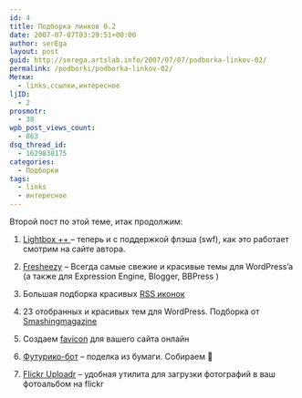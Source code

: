 ```yaml
---
id: 4
title: Подборка линков 0.2
date: 2007-07-07T03:29:51+00:00
author: serEga
layout: post
guid: http://serega.artslab.info/2007/07/07/podborka-linkov-02/
permalink: /podborki/podborka-linkov-02/
Метки:
  - links,ссылки,интересное
ljID:
  - 2
prosmotr:
  - 38
wpb_post_views_count:
  - 863
dsq_thread_id:
  - 1629838175
categories:
  - Подборки
tags:
  - links
  - интересное
---
```

Второй пост по этой теме, итак продолжим:

1. <a href="http://www.xyberneticos.com/descargas/lightbox++v1/lightbox++v101.rar" target="_blank">Lightbox ++ </a>&#8211; теперь и с поддержкой флэша (swf), как это работает смотрим на сайте автора.

2. <a href="http://www.fresheezy.com/" target="_blank">Fresheezy</a> &#8211; Всегда самые свежие и красивые темы для WordPress&#8217;a (а также для Expression Engine, Blogger, BBPress )

3. Большая подборка красивых <a href="http://blogandweb.com/2007/07/05/iconos-para-tu-feed/" target="_blank">RSS иконок</a>

4. 23 отобранных и красивых тем для WordPress. Подборка от <a href="http://www.smashingmagazine.com/2007/06/26/21-fresh-usable-and-elegant-wordpress-themes/" target="_blank">Smashingmagazine</a>

5. Создаем <a href="http://www.favicon.cc/" target="_blank">favicon</a> для вашего сайта онлайн

6. <a href="http://futurico.ru/blog/archives/20" target="_blank">Футурико-бот</a> &#8211; поделка из бумаги. Собираем 🙂

7. <a href="http://www.flickr.com/tools/" target="_blank">Flickr Uploadr</a> &#8211; удобная утилита для загрузки фотографий в ваш фотоальбом на flickr